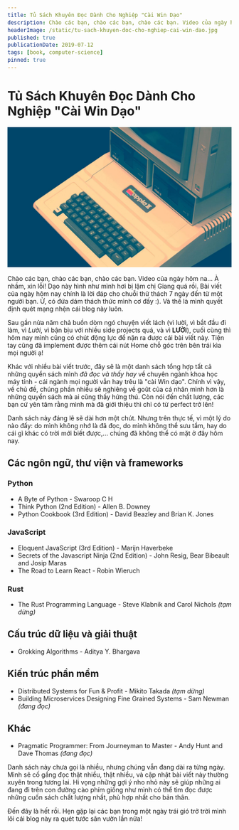 ```yaml
---
title: Tủ Sách Khuyên Đọc Dành Cho Nghiệp "Cài Win Dạo"
description: Chào các bạn, chào các bạn, chào các bạn. Video của ngày hôm na... À nhầm, xin lỗi! Dạo này hình như mình hơi bị lậm chị Giang quá rồi. Bài viết của ngày hôm nay chính là lời đáp cho chuỗi thử thách 7 ngày đến từ một người bạn. Ừ, có đứa dám thách thức mình cơ đấy :). Và thế là mình quyết định quét mạng nhện cái blog này luôn.
headerImage: /static/tu-sach-khuyen-doc-cho-nghiep-cai-win-dao.jpg
published: true
publicationDate: 2019-07-12
tags: [book, computer-science]
pinned: true
---
```


# Tủ Sách Khuyên Đọc Dành Cho Nghiệp "Cài Win Dạo"

![Header Image](/static/tu-sach-khuyen-doc-cho-nghiep-cai-win-dao.jpg)

Chào các bạn, chào các bạn, chào các bạn. Video của ngày hôm na... À nhầm, xin lỗi! Dạo này hình như mình hơi bị lậm chị Giang quá rồi. Bài viết của ngày hôm nay chính là lời đáp cho chuỗi thử thách 7 ngày đến từ một người bạn. Ừ, có đứa dám thách thức mình cơ đấy :). Và thế là mình quyết định quét mạng nhện cái blog này luôn.

Sau gần nửa năm chả buồn dòm ngó chuyện viết lách (vì lười, vì bắt đầu đi làm, vì _Lười_, vì bận bịu với nhiều side projects quá, và vì **LƯỜI**), cuối cùng thì hôm nay mình cũng có chút động lực để nặn ra được cái bài viết này. Tiện tay cũng đã implement được thêm cái nút Home chỗ góc trên bên trái kìa mọi người ạ!

Khác với nhiều bài viết trước, đây sẽ là một danh sách tổng hợp tất cả những quyển sách mình _đã đọc và thấy hay_ về chuyên ngành khoa học máy tính - cái ngành mọi người vẫn hay trêu là "cài Win dạo". Chính vì vậy, về chủ đề, chúng phần nhiều sẽ nghiêng về goût của cá nhân mình hơn là những quyển sách mà ai cũng thấy hứng thú. Còn nói đến chất lượng, các bạn cứ yên tâm rằng mình mà đã giới thiệu thì chỉ có từ perfect trở lên!

Danh sách này đáng lẽ sẽ dài hơn một chút. Nhưng trên thực tế, vì một lý do nào đấy: do mình không nhớ là đã đọc, do mình không thể sưu tầm, hay do cái gì khác có trời mới biết được,... chúng đã không thể có mặt ở đây hôm nay.

## Các ngôn ngữ, thư viện và frameworks

### Python

- A Byte of Python - Swaroop C H
- Think Python (2nd Edition) - Allen B. Downey
- Python Cookbook (3rd Edition) - David Beazley and Brian K. Jones

### JavaScript

- Eloquent JavaScript (3rd Edition) - Marijn Haverbeke
- Secrets of the Javascript Ninja (2nd Edition) - John Resig, Bear Bibeault and Josip Maras
- The Road to Learn React - Robin Wieruch

### Rust

- The Rust Programming Language - Steve Klabnik and Carol Nichols _(tạm dừng)_

## Cấu trúc dữ liệu và giải thuật

- Grokking Algorithms - Aditya Y. Bhargava

## Kiến trúc phần mềm

- Distributed Systems for Fun & Profit - Mikito Takada _(tạm dừng)_
- Building Microservices Designing Fine Grained Systems - Sam Newman _(đang đọc)_

## Khác

- Pragmatic Programmer: From Journeyman to Master - Andy Hunt and Dave Thomas _(đang đọc)_

Danh sách này chưa gọi là nhiều, nhưng chúng vẫn đang dài ra từng ngày. Mình sẽ cố gắng đọc thật nhiều, thật nhiều, và cập nhật bài viết này thường xuyên trong tương lai. Hi vọng những gợi ý nho nhỏ này sẽ giúp những ai đang đi trên con đường cào phím giống như mình có thể tìm đọc được những cuốn sách chất lượng nhất, phù hợp nhất cho bản thân.

Đến đây là hết rồi. Hẹn gặp lại các bạn trong một ngày trái gió trở trời mình lôi cái blog này ra quét tước sân vườn lần nữa!
